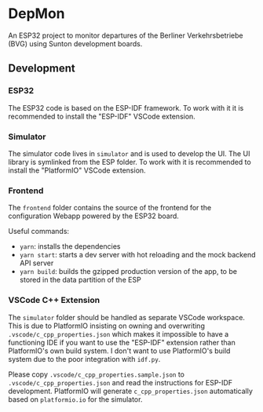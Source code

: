 # DepMon

An ESP32 project to monitor departures of the Berliner Verkehrsbetriebe (BVG) using Sunton development boards.

## Development

### ESP32

The ESP32 code is based on the ESP-IDF framework.
To work with it it is recommended to install the "ESP-IDF" VSCode extension.

### Simulator

The simulator code lives in `simulator` and is used to develop the UI. The UI library is symlinked from the ESP folder.
To work with it is recommended to install the "PlatformIO" VSCode extension.

### Frontend

The `frontend` folder contains the source of the frontend for the configuration Webapp powered by the ESP32 board.

Useful commands:

-   `yarn`: installs the dependencies
-   `yarn start`: starts a dev server with hot reloading and the mock backend API server
-   `yarn build`: builds the gzipped production version of the app, to be stored in the data partition of the ESP

### VSCode C++ Extension

The `simulator` folder should be handled as separate VSCode workspace.
This is due to PlatformIO insisting on owning and overwriting `.vscode/c_cpp_properties.json` which makes it impossible to have a functioning IDE
if you want to use the "ESP-IDF" extension rather than PlatformIO's own build system.
I don't want to use PlatformIO's build system due to the poor integration with `idf.py`.

Please copy `.vscode/c_cpp_properties.sample.json` to `.vscode/c_cpp_properties.json` and read the instructions for ESP-IDF development.
PlatformIO will generate `c_cpp_properties.json` automatically based on `platformio.io` for the simulator.
